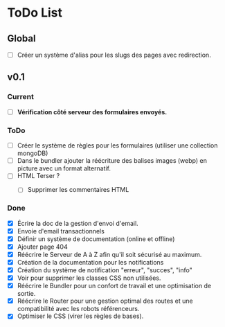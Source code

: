 # ToDo List

## Global
- [ ] Créer un système d'alias pour les slugs des pages avec redirection.

## v0.1

### Current
- [ ] **Vérification côté serveur des formulaires envoyés.**

### ToDo
- [ ] Créer le système de règles pour les formulaires (utiliser une collection mongoDB)
- [ ] Dans le bundler ajouter la réécriture des balises images (webp) en picture avec un format alternatif.
- [ ] HTML Terser ?
    - [ ] Supprimer les commentaires HTML


### Done
- [x] Écrire la doc de la gestion d'envoi d'email.
- [x] Envoie d'email transactionnels
- [x] Définir un système de documentation (online et offline)
- [x] Ajouter page 404
- [x] Réécrire le Serveur de A à Z afin qu'il soit sécurisé au maximum.
- [x] Création de la documentation pour les notifications
- [x] Création du système de notification "erreur", "succes", "info"
- [x] Voir pour supprimer les classes CSS non utilisées.
- [x] Réécrire le Bundler pour un confort de travail et une optimisation de sortie.
- [x] Réécrire le Router pour une gestion optimal des routes et une compatibilité avec les robots référenceurs.
- [x] Optimiser le CSS (virer les règles de bases).
